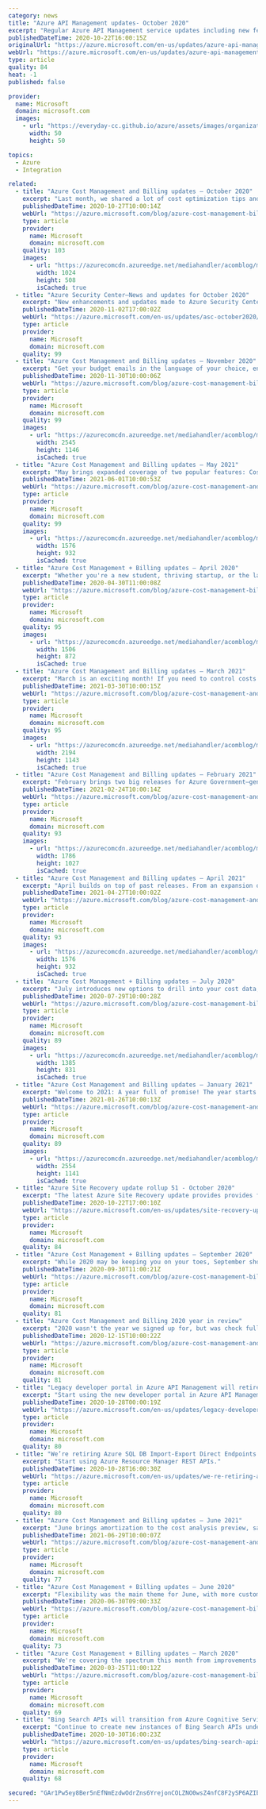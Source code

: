 ```yaml
---
category: news
title: "Azure API Management updates- October 2020"
excerpt: "Regular Azure API Management service updates including new features, bug fixes, changes and other improvements."
publishedDateTime: 2020-10-22T16:00:15Z
originalUrl: "https://azure.microsoft.com/en-us/updates/azure-api-management-updates-october-2020/"
webUrl: "https://azure.microsoft.com/en-us/updates/azure-api-management-updates-october-2020/"
type: article
quality: 84
heat: -1
published: false

provider:
  name: Microsoft
  domain: microsoft.com
  images:
    - url: "https://everyday-cc.github.io/azure/assets/images/organizations/microsoft.com-50x50.jpg"
      width: 50
      height: 50

topics:
  - Azure
  - Integration

related:
  - title: "Azure Cost Management and Billing updates – October 2020"
    excerpt: "Last month, we shared a lot of cost optimization tips and tricks. Continuing with that focus, October is all about helping you save money on Azure infrastructure as a service (IaaS), database, or storage offerings. You'll also read about creating subscriptions via Azure Resource Manager deployment templates,"
    publishedDateTime: 2020-10-27T10:00:14Z
    webUrl: "https://azure.microsoft.com/blog/azure-cost-management-billing-updates-october-2020/"
    type: article
    provider:
      name: Microsoft
      domain: microsoft.com
    quality: 103
    images:
      - url: "https://azurecomcdn.azureedge.net/mediahandler/acomblog/media/Default/blog/bcb247c7-d8dd-4c00-a23d-fc83a68109b7.png"
        width: 1024
        height: 508
        isCached: true
  - title: "Azure Security Center—News and updates for October 2020"
    excerpt: "New enhancements and updates made to Azure Security Center in October 2020."
    publishedDateTime: 2020-11-02T17:00:02Z
    webUrl: "https://azure.microsoft.com/en-us/updates/asc-october2020/"
    type: article
    provider:
      name: Microsoft
      domain: microsoft.com
    quality: 99
  - title: "Azure Cost Management and Billing updates – November 2020"
    excerpt: "Get your budget emails in the language of your choice, enjoy a preview of new cost views optimized for resources and reservations, and take advantage of even more ways to save money! November is as action-packed as ever. And don't forget to check out new videos and documentation updates to help you be"
    publishedDateTime: 2020-11-30T10:00:06Z
    webUrl: "https://azure.microsoft.com/blog/azure-cost-management-billing-updates-november-2020/"
    type: article
    provider:
      name: Microsoft
      domain: microsoft.com
    quality: 99
    images:
      - url: "https://azurecomcdn.azureedge.net/mediahandler/acomblog/media/Default/blog/c1c05119-f726-4026-a91a-cb47b077522c.png"
        width: 2545
        height: 1146
        isCached: true
  - title: "Azure Cost Management and Billing updates – May 2021"
    excerpt: "May brings expanded coverage of two popular features: Cost allocation is now supported in all usage APIs and downloads and management group exports are now available in Azure Government. On top of this, you also have more custom date selection options in the cost analysis preview and four new generally"
    publishedDateTime: 2021-06-01T10:00:53Z
    webUrl: "https://azure.microsoft.com/blog/azure-cost-management-and-billing-updates-may-2021/"
    type: article
    provider:
      name: Microsoft
      domain: microsoft.com
    quality: 99
    images:
      - url: "https://azurecomcdn.azureedge.net/mediahandler/acomblog/media/Default/blog/0648ad0d-cce3-4779-85f9-01075ca471c4.gif"
        width: 1576
        height: 932
        isCached: true
  - title: "Azure Cost Management + Billing updates – April 2020"
    excerpt: "Whether you're a new student, thriving startup, or the largest enterprise, you have financial constraints and you need to know what you're spending, where, and how to plan for the future. Nobody wants a surprise when it comes to the bill, and this is where Azure Cost Management + Billing comes in.\r\n\r\nWe're"
    publishedDateTime: 2020-04-30T11:00:08Z
    webUrl: "https://azure.microsoft.com/blog/azure-cost-management-billing-updates-april-2020/"
    type: article
    provider:
      name: Microsoft
      domain: microsoft.com
    quality: 95
    images:
      - url: "https://azurecomcdn.azureedge.net/mediahandler/acomblog/media/Default/blog/099b92eb-591a-4ea0-b7b4-78f34f6e8f57.png"
        width: 1506
        height: 872
        isCached: true
  - title: "Azure Cost Management and Billing updates – March 2021"
    excerpt: "March is an exciting month! If you need to control costs and avoid projected overages, you'll want to check out changes to Cost Management budgets. You also have a new view optimized for viewing subscription costs as well as more ways to save, learning resources, and documentation updates. Enjoy!"
    publishedDateTime: 2021-03-30T10:00:15Z
    webUrl: "https://azure.microsoft.com/blog/azure-cost-management-and-billing-updates-march-2021/"
    type: article
    provider:
      name: Microsoft
      domain: microsoft.com
    quality: 95
    images:
      - url: "https://azurecomcdn.azureedge.net/mediahandler/acomblog/media/Default/blog/fc6464ee-ab4b-4e38-b8a2-ca23b235f49c.png"
        width: 2194
        height: 1143
        isCached: true
  - title: "Azure Cost Management and Billing updates – February 2021"
    excerpt: "February brings two big releases for Azure Government—general availability support for Pay-As-You-Go subscriptions and the cost allocation preview. You'll also see informational insights and a new download experience in the cost analysis preview, new ways to save with Azure, learning videos, and documentation"
    publishedDateTime: 2021-02-24T10:00:14Z
    webUrl: "https://azure.microsoft.com/blog/azure-cost-management-and-billing-updates-february-2021/"
    type: article
    provider:
      name: Microsoft
      domain: microsoft.com
    quality: 93
    images:
      - url: "https://azurecomcdn.azureedge.net/mediahandler/acomblog/media/Default/blog/11bf2f67-c65a-492a-bb2f-f0c9a29c4d6a.png"
        width: 1786
        height: 1027
        isCached: true
  - title: "Azure Cost Management and Billing updates – April 2021"
    excerpt: "April builds on top of past releases. From an expansion of the Retail Prices API to cover non-USD currencies to a new custom date picker based on your feedback. There's also new guidance for building out your cloud architecture for enterprises and operators as well as the usual cost optimization tips,"
    publishedDateTime: 2021-04-27T10:00:02Z
    webUrl: "https://azure.microsoft.com/blog/azure-cost-management-and-billing-updates-april-2021/"
    type: article
    provider:
      name: Microsoft
      domain: microsoft.com
    quality: 93
    images:
      - url: "https://azurecomcdn.azureedge.net/mediahandler/acomblog/media/Default/blog/32bde7e9-9671-4b37-82b7-fda1c7cfb748.gif"
        width: 1576
        height: 932
        isCached: true
  - title: "Azure Cost Management + Billing updates – July 2020"
    excerpt: "July introduces new options to drill into your cost data, save on Azure VMs and Data Lake storage, as well as new videos for even more cost-saving tips and tricks. "
    publishedDateTime: 2020-07-29T10:00:28Z
    webUrl: "https://azure.microsoft.com/blog/azure-cost-management-billing-updates-july-2020/"
    type: article
    provider:
      name: Microsoft
      domain: microsoft.com
    quality: 89
    images:
      - url: "https://azurecomcdn.azureedge.net/mediahandler/acomblog/media/Default/blog/11de86e7-4e6f-4cb8-bae6-8e6f6de9f9c5.png"
        width: 1385
        height: 831
        isCached: true
  - title: "Azure Cost Management and Billing updates – January 2021"
    excerpt: "Welcome to 2021: A year full of promise! The year starts out strong with two commonly requested features: a built-in view of cost broken down by resource group and remembering the last-used scope when opening Cost Management in the Azure portal. And, as always, we have tips and new ways to save money"
    publishedDateTime: 2021-01-26T10:00:13Z
    webUrl: "https://azure.microsoft.com/blog/azure-cost-management-and-billing-updates-january-2021/"
    type: article
    provider:
      name: Microsoft
      domain: microsoft.com
    quality: 89
    images:
      - url: "https://azurecomcdn.azureedge.net/mediahandler/acomblog/media/Default/blog/2fe3be90-f3df-4afb-9e1f-160650433961.png"
        width: 2554
        height: 1141
        isCached: true
  - title: "Azure Site Recovery update rollup 51 - October 2020"
    excerpt: "The latest Azure Site Recovery update provides provides fixes, updated Linux support for the Mobility service, and download links for Site Recovery components."
    publishedDateTime: 2020-10-22T17:00:10Z
    webUrl: "https://azure.microsoft.com/en-us/updates/site-recovery-update-rollup-51-october-2020/"
    type: article
    provider:
      name: Microsoft
      domain: microsoft.com
    quality: 84
  - title: "Azure Cost Management + Billing updates – September 2020"
    excerpt: "While 2020 may be keeping you on your toes, September should help make your life a little bit easier with the general availability of AWS support in Azure Cost Management + Billing, allowing you to manage all your Azure and AWS costs in a single place; the preview of cost allocation, streamlining your"
    publishedDateTime: 2020-09-30T11:00:21Z
    webUrl: "https://azure.microsoft.com/blog/azure-cost-management-billing-updates-september-2020/"
    type: article
    provider:
      name: Microsoft
      domain: microsoft.com
    quality: 81
  - title: "Azure Cost Management and Billing 2020 year in review"
    excerpt: "2020 wasn't the year we signed up for, but was chock full nonetheless. From optimized account and invoice management experiences to richer reporting within and outside the portal; new ways to facilitate chargeback and more flexible budget alerts to an overwhelming amount of new cost optimization opportunities."
    publishedDateTime: 2020-12-15T10:00:22Z
    webUrl: "https://azure.microsoft.com/blog/azure-cost-management-and-billing-2020-year-in-review/"
    type: article
    provider:
      name: Microsoft
      domain: microsoft.com
    quality: 81
  - title: "Legacy developer portal in Azure API Management will retire on 31 October 2023 "
    excerpt: "Start using the new developer portal in Azure API Management."
    publishedDateTime: 2020-10-28T00:00:19Z
    webUrl: "https://azure.microsoft.com/en-us/updates/legacy-developer-portal-in-azure-api-management-will-retire-on-31-october-2023/"
    type: article
    provider:
      name: Microsoft
      domain: microsoft.com
    quality: 80
  - title: "We’re retiring Azure SQL DB Import-Export Direct Endpoints on 31 October 2023 "
    excerpt: "Start using Azure Resource Manager REST APIs."
    publishedDateTime: 2020-10-28T16:00:30Z
    webUrl: "https://azure.microsoft.com/en-us/updates/we-re-retiring-azure-sql-db-importexport-direct-endpoints-on-31-october-2023/"
    type: article
    provider:
      name: Microsoft
      domain: microsoft.com
    quality: 80
  - title: "Azure Cost Management and Billing updates – June 2021"
    excerpt: "June brings amortization to the cost analysis preview, says goodbye to Cloudyn, and welcomes many new ways to optimize your costs, from 5 new generally available offers and 5 new previews to 3 lower prices and 3 expanded free offers. And as always, more documentation updates. Enjoy!"
    publishedDateTime: 2021-06-29T10:00:07Z
    webUrl: "https://azure.microsoft.com/blog/azure-cost-management-and-billing-updates-june-2021/"
    type: article
    provider:
      name: Microsoft
      domain: microsoft.com
    quality: 77
  - title: "Azure Cost Management + Billing updates – June 2020"
    excerpt: "Flexibility was the main theme for June, with more customizable budget notifications, a way to monitor your cost recommendations, and automated subscription creation for Azure Government. And of course, these are just a few highlights. Don't forget to check out new ways to save, a new video, and our"
    publishedDateTime: 2020-06-30T09:00:33Z
    webUrl: "https://azure.microsoft.com/blog/azure-cost-management-billing-updates-june-2020/"
    type: article
    provider:
      name: Microsoft
      domain: microsoft.com
    quality: 73
  - title: "Azure Cost Management + Billing updates – March 2020"
    excerpt: "We're covering the spectrum this month from improvements to help you stay on top of all your pay-as-you-go (PAYG) invoices to 4 new ways to save money and a wealth of new, quick videos to help you learn how to manage and optimize your costs."
    publishedDateTime: 2020-03-25T11:00:12Z
    webUrl: "https://azure.microsoft.com/blog/azure-cost-management-billing-updates-march-2020/"
    type: article
    provider:
      name: Microsoft
      domain: microsoft.com
    quality: 69
  - title: "Bing Search APIs will transition from Azure Cognitive Services to Azure Marketplace on 31 October 2023 "
    excerpt: "Continue to create new instances of Bing Search APIs under the Azure Marketplace. "
    publishedDateTime: 2020-10-30T16:00:23Z
    webUrl: "https://azure.microsoft.com/en-us/updates/bing-search-apis-will-transition-from-azure-cognitive-services-to-azure-marketplace-on-31-october-2023/"
    type: article
    provider:
      name: Microsoft
      domain: microsoft.com
    quality: 68

secured: "GAr1Pw5ey8Ber5nEfNmEzdwOdrZns6YrejonCOLZNO0wsZ4nfC8F2ySP6AZIbvCCT7ymBBBEzpxBpBwzcyiyTv9XAZWkAzq69d0Ku+6koPP84aJtSxTvAm7CL02hjDf3w4xr00XTUGFpX25p5J32tzCW5h0Pgd+BW2iPmzyO8l10LKygfVPLLxlbhdlQrHzL50lbyag++fTx0ph4+aKpCvCtYDjCGTyFv+5S1j0R60cjprxq6GQdiRWAIlkGVz5UDwpSgg/j5SW3nl0Lunnvimpu8CIfH0MJsPfFxh3EG/Sx1wrpE0PWcE/bMahNTx8RMpk9wbfK3K45w5OatIstuBVfcAEuNQaAIagSlcoP5uM=;BFSO67wrW30d8mDbCjhXug=="
---
```


